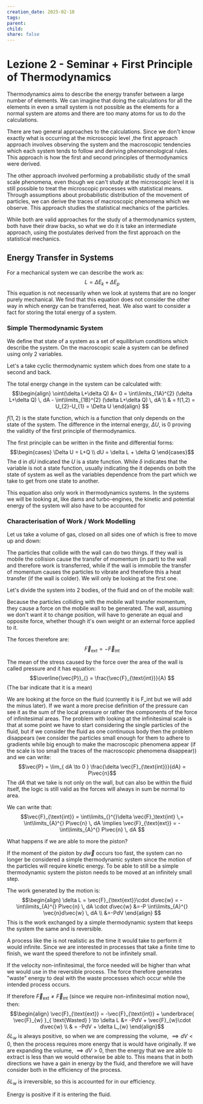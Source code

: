 ```yaml
---
creation_date: 2025-02-18
tags: 
parent: 
child: 
share: false
---
```

# Lezione 2 - Seminar + First Principle of Thermodynamics

Thermodynamics aims to describe the energy transfer between a large number of elements. We can imagine that doing the calculations for all the elements in even a small system is not possible as the elements for a normal system are atoms and there are too many atoms for us to do the calculations.

There are two general approaches to the calculations.
Since we don't know exactly what is occurring at the microscopic level ,the first approach approach involves observing the system and the macroscopic tendencies which each system tends to follow and deriving phenomenological rules. This approach is how the first and second principles of thermodynamics were derived.

The other approach involved performing a probabilistic study of the small scale phenomena, even though we can't study at the microscopic level it is still possible to treat the microscopic processes with statistical means. Through assumptions about probabilistic distribution of the movement of particles, we can derive the traces of macroscopic phenomena which we observe. This approach studies the statistical mechanics of the particles.

While both are valid approaches for the study of a thermodynamics system, both have their draw backs, so what we do it is take an intermediate approach, using the postulates derived from the first approach on the statistical mechanics.

## Energy Transfer in Systems

For a mechanical system we can describe the work as:
$$L = \Delta E_{k}+\Delta E_{p}$$
This equation is not necessarily when we look at systems that are no longer purely mechanical. We find that this equation does not consider the other way in which energy can be transferred, heat. We also want to consider a fact for storing the total energy of a system.

### Simple Thermodynamic System

We define that state of a system as a set of equilibrium conditions which describe the system. On the macroscopic scale a system can be defined using only 2 variables.

Let's a take cyclic thermodynamic system which does from one state to a second and back.

<!Cyclic system diagram>

The total energy change in the system can be calculated with:
$$\begin{align}
\oint(\delta L+\delta Q) &= 0 = \int\limits_{1A}^{2} (\delta L+\delta Q) \, dA - \int\limits_{1B}^{2} (\delta L+\delta Q) \, dA \\
& = f(1,2) = U_{2}-U_{1} = \Delta U
\end{align}  $$

$f(1,2)$ is the state function, which is a function that only depends on the state of the system.
The difference in the internal energy, $\Delta U$, is 0 proving the validity of the first principle of thermodynamics.

The first principle can be written in the finite and differential forms:
$$\begin{cases}
\Delta U = L+Q \\
dU = \delta L + \delta Q
\end{cases}$$
The d in $dU$ indicated the $U$ is a state function. While $\delta$ indicates that the variable is not a state function, usually indicating the it depends on both the state of system as well as the variables dependence from the part which we take to get from one state to another.

This equation also only work in thermodynamics systems. In the systems we will be looking at, like dams and turbo-engines, the kinetic and potential energy of the system will also have to be accounted for
### Characterisation of Work / Work Modelling

Let us take a volume of gas, closed on all sides one of which is free to move up and down:

<!Diagram for work modelling>

The particles that collide with the wall can do two things. If they wall is mobile the collision cause the transfer of momentum (in part) to the wall and therefore work is transferred, while if the wall is immobile the transfer of momentum causes the particles to vibrate and therefore this a heat transfer (if the wall is colder). We will only be looking at the first one.

Let's divide the system into 2 bodies, of the fluid and on of the mobile wall:

<!Diagram of 2 bodies>

Because the particles colliding with the mobile wall transfer momentum, they cause a force on the mobile wall to be generated. The wall, assuming we don't want it to change position, will have to generate an equal and opposite force, whether though it's own weight or an external force applied to it.

The forces therefore are:
$$\vec{F}_{\text{ext}}  = -\vec{F}_{\text{int}}  $$

The mean of the stress caused by the force over the area of the wall is called pressure and it has equation:
$$\overline{\vec{P}}_{} = \frac{\vec{F}_{\text{int}}}{A}   $$
(The bar indicate that it is a mean)

We are looking at the force on the fluid (currently it is F_int but we will add the minus later). If we want a more precise definition of the pressure can see it as the sum of the local pressure or rather the components of the force of infinitesimal areas. The problem with looking at the infinitesimal scale is that at some point we have to start considering the single particles of the fluid, but if we consider the fluid as one continuous body then the problem disappears (we consider the particles small enough for them to adhere to gradients while big enough to make the macroscopic phenomena appear (if the scale is too small the traces of the macroscopic phenomena disappear)) and we can write:
$$\vec{P}  = \lim_{ dA \to 0 } \frac{\delta \vec{F}_{\text{int}}}{dA} = P\vec{n}$$
The $dA$ that we take is not only on the wall, but can also be within the fluid itself, the logic is still valid as the forces will always in sum be normal to area.

We can write that:
$$\vec{F}_{\text{int}} = \int\limits_{}^{}\delta \vec{F}_\text{int}  \,= \int\limits_{A}^{} P\vec{n} \, dA \implies \vec{F}_{\text{ext}} = -\int\limits_{A}^{} P\vec{n} \, dA   $$

What happens if we are able to more the piston?

<!Diagram with moving piston>

If the moment of the piston by $d\vec{w}$ occurs too fast, the system can no longer be considered a simple thermodynamic system since the motion of the particles will require kinetic energy.
To be able to still be a simple thermodynamic system the piston needs to be moved at an infinitely small step.

The work generated by the motion is:
$$\begin{align}
\delta L = \vec{F}_{\text{ext}}\cdot d\vec{w} = -\int\limits_{A}^{} P\vec{n} \, dA \cdot d\vec{w} &=-P \int\limits_{A}^{} \vec{n}d\vec{w} \, dA \\
&=-PdV 
\end{align} $$
This is the work exchanged by a simple thermodynamic system that keeps the system the same and is reversible.

A process like the is not realistic as the time it would take to perform it would infinite. Since we are interested in processes that take a finite time to finish, we want the speed therefore to not be infinitely small.

If the velocity non-infinitesimal, the force needed will be higher than what we would use in the reversible process. The force therefore generates "waste" energy to deal with the waste processes which occur while the intended process occurs.

If therefore $\vec{F}_\text{ext} \neq \vec{F}_{\text{int}}$ (since we require non-infinitesimal motion now), then:
$$\begin{align}
\vec{F}_{\text{ext}} = -\vec{F}_{\text{int}} + \underbrace{ \vec{F}_{w} }_{ \text{Wasted} } \to \delta L &= -PdV + \vec{F}_{w}\cdot d\vec{w} \\
& = -PdV + \delta L_{w}
\end{align}$$
$\delta L_{w}$ is always positive, so when we are compressing the volume, $\implies dV <0$, then the process requires more energy that is would have originally. If we are expanding the volume, $\implies dV>0$, then the energy that we are able to extract is less than we would otherwise be able to. This means that in both directions we have a gain in energy by the fluid, and therefore we will have consider both in the efficiency of the process.

$\delta L_{w}$ is irreversible, so this is accounted for in our efficiency.

Energy is positive if it is entering the fluid.